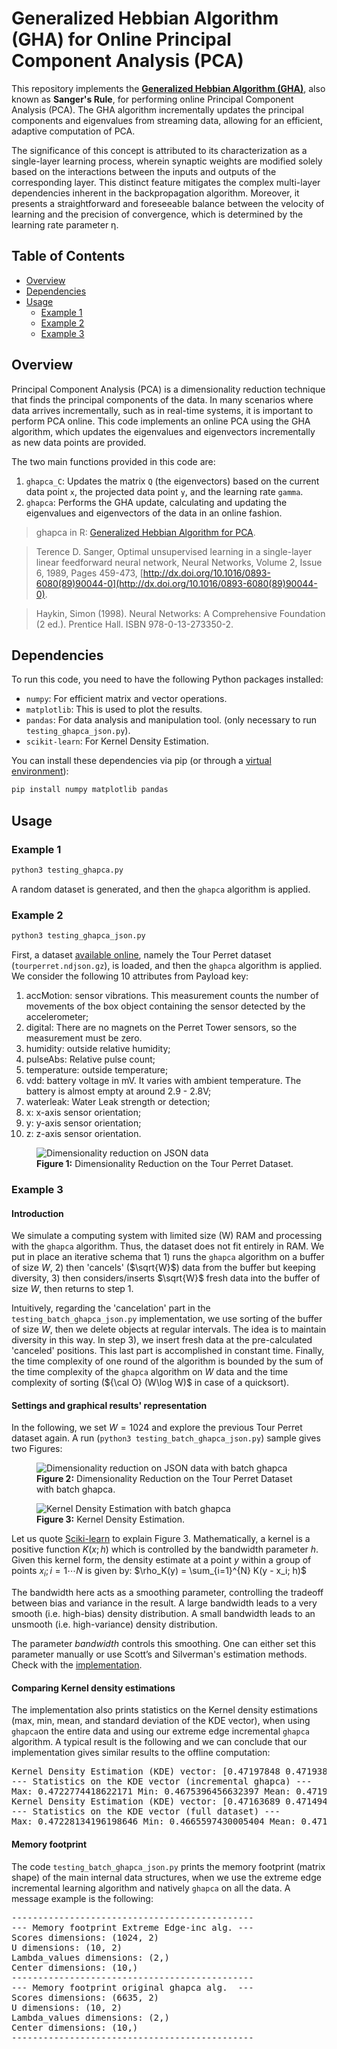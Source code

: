 # Generalized Hebbian Algorithm (GHA) for Online Principal Component Analysis (PCA)

This repository implements the **[Generalized Hebbian Algorithm (GHA)](https://en.wikipedia.org/wiki/Generalized_Hebbian_algorithm)**, also known as **Sanger's Rule**, for performing online Principal Component Analysis (PCA). The GHA algorithm incrementally updates the principal components and eigenvalues from streaming data, allowing for an efficient, adaptive computation of PCA.

The significance of this concept is attributed to its characterization as a single-layer learning process, wherein synaptic weights are modified solely based on the interactions between the inputs and outputs of the corresponding layer. This distinct feature mitigates the complex multi-layer dependencies inherent in the backpropagation algorithm. Moreover, it presents a straightforward and foreseeable balance between the velocity of learning and the precision of convergence, which is determined by the learning rate parameter η.

## Table of Contents
- [Overview](#overview)
- [Dependencies](#dependencies)
- [Usage](#usage)
  - [Example 1](#example-1)
  - [Example 2](#example-2)
  - [Example 3](#example-3)

## Overview

Principal Component Analysis (PCA) is a dimensionality reduction technique that finds the principal components of the data. In many scenarios where data arrives incrementally, such as in real-time systems, it is important to perform PCA online. This code implements an online PCA using the GHA algorithm, which updates the eigenvalues and eigenvectors incrementally as new data points are provided.

The two main functions provided in this code are:
1. `ghapca_C`: Updates the matrix `Q` (the eigenvectors) based on the current data point `x`, the projected data point `y`, and the learning rate `gamma`.
2. `ghapca`: Performs the GHA update, calculating and updating the eigenvalues and eigenvectors of the data in an online fashion.


> ghapca in R: [Generalized Hebbian Algorithm for PCA](https://www.rdocumentation.org/packages/onlinePCA/versions/1.3.2/topics/ghapca).

> Terence D. Sanger, Optimal unsupervised learning in a single-layer linear feedforward neural network, Neural Networks, Volume 2, Issue 6, 1989, Pages 459-473, [http://dx.doi.org/10.1016/0893-6080(89)90044-0](http://dx.doi.org/10.1016/0893-6080(89)90044-0).

> Haykin, Simon (1998). Neural Networks: A Comprehensive Foundation (2 ed.). Prentice Hall. ISBN 978-0-13-273350-2.

## Dependencies

To run this code, you need to have the following Python packages installed:

- `numpy`: For efficient matrix and vector operations.
- `matplotlib`: This is used to plot the results.
- `pandas`: For data analysis and manipulation tool. (only necessary to run `testing_ghapca_json.py`).
- `scikit-learn`: For Kernel Density Estimation.

You can install these dependencies via pip (or through a [virtual environment](https://docs.python.org/3/library/venv.html)):

```bash
pip install numpy matplotlib pandas
```

## Usage

### Example 1

```bash
python3 testing_ghapca.py
```
A random dataset is generated, and then the `ghapca` algorithm is applied.

### Example 2

```bash
python3 testing_ghapca_json.py
```

First, a dataset [available online](https://github.com/CampusIoT/datasets/tree/main/TourPerret), namely the Tour Perret dataset (`tourperret.ndjson.gz`), is loaded, and then the `ghapca` algorithm is applied. We consider the following 10 attributes from Payload key:

1. accMotion: sensor vibrations. This measurement counts the number of movements of the box object containing the sensor detected by the accelerometer;
2. digital: There are no magnets on the Perret Tower sensors, so the measurement must be zero.
3. humidity: outside relative humidity;
4. pulseAbs: Relative pulse count;
5. temperature: outside temperature;
6. vdd: battery voltage in mV. It varies with ambient temperature. The battery is almost empty at around 2.9 - 2.8V;
7. waterleak: Water Leak strength or detection;
8. x: x-axis sensor orientation;
9. y: y-axis sensor orientation;
10. z: z-axis sensor orientation.

<figure>
    <img src="Figure_2.png"
         alt="Dimensionality reduction on JSON data">
    <figcaption><b>Figure 1:</b> Dimensionality Reduction on the Tour Perret Dataset.</figcaption>
</figure>

### Example 3

#### Introduction

We simulate a computing system with limited size (W) RAM and processing with the `ghapca` algorithm. Thus, the dataset does not fit entirely in RAM. We put in place an iterative schema that 1) runs the `ghapca` algorithm on a buffer of size $W$, 2) then 'cancels' ($\sqrt{W}$) data from the buffer but keeping diversity, 3) then considers/inserts $\sqrt{W}$ fresh data into the buffer of size $W$, then returns to step 1.

Intuitively, regarding the 'cancelation' part in the `testing_batch_ghapca_json.py` implementation, we use sorting of the buffer of size $W$, then we delete objects at regular intervals. The idea is to maintain diversity in this way. In step 3), we insert fresh data at the pre-calculated 'canceled' positions. This last part is accomplished in constant time. Finally, the time complexity of one round of the algorithm is bounded by the sum of the time complexity of the `ghapca` algorithm on $W$ data and the time complexity of sorting (${\cal O} (W\log W)$ in case of a quicksort).

#### Settings and graphical results' representation

In the following, we set $W=1024$ and explore the previous Tour Perret dataset again. A run (`python3 testing_batch_ghapca_json.py`) sample gives two Figures:

<figure>
    <img src="Figure_1_continual_learning.png"
         alt="Dimensionality reduction on JSON data with batch ghapca">
    <figcaption><b>Figure 2:</b> Dimensionality Reduction on the Tour Perret Dataset with batch ghapca.</figcaption>
</figure>

<figure>
    <img src="Figure_2_continual_learning.png"
         alt="Kernel Density Estimation with batch ghapca">
    <figcaption><b>Figure 3:</b> Kernel Density Estimation.</figcaption>
</figure>

<p></p>

Let us quote [Sciki-learn](https://scikit-learn.org/1.5/modules/density.html) to explain Figure 3. Mathematically, a kernel is a positive function $K(x;h)$
which is controlled by the bandwidth parameter $h$.
Given this kernel form, the density estimate at a point $y$ within
a group of points $x_i; i=1\cdots N$ is given by:
$\rho_K(y) = \sum_{i=1}^{N} K(y - x_i; h)$

The bandwidth here acts as a smoothing parameter, controlling the tradeoff
between bias and variance in the result.  A large bandwidth leads to a very
smooth (i.e. high-bias) density distribution.  A small bandwidth leads
to an unsmooth (i.e. high-variance) density distribution.

The parameter $bandwidth$ controls this smoothing. One can either set
this parameter manually or use Scott’s and Silverman's estimation
methods. Check with the [implementation](https://scikit-learn.org/1.5/modules/generated/sklearn.neighbors.KernelDensity.html#sklearn.neighbors.KernelDensity).

#### Comparing Kernel density estimations

The implementation also prints statistics on the Kernel density estimations (max, min, mean, and standard deviation of the KDE vector), when using `ghapca`on the entire data and using our extreme edge incremental `ghapca` algorithm. A typical result is the following and we can conclude that our implementation gives similar results to the offline computation:

<pre>
Kernel Density Estimation (KDE) vector: [0.47197848 0.47193862 0.47208847 ... 0.46789229 0.46753965 0.46780159]
--- Statistics on the KDE vector (incremental ghapca) ---
Max: 0.4722774418622171 Min: 0.4675396456632397 Mean: 0.47195136140585014 StDev: 0.0007419408907973117
Kernel Density Estimation (KDE) vector: [0.47163689 0.47149408 0.47142268 ... 0.47149246 0.47147881 0.47146548]
--- Statistics on the KDE vector (full dataset) ---
Max: 0.47228134196198646 Min: 0.4665597430005404 Mean: 0.471403074533755 StDev: 0.0008811148299945535
</pre>

#### Memory footprint

The code `testing_batch_ghapca_json.py` prints the memory footprint (matrix shape) of the main internal data structures, when we use the extreme edge incremental learning algorithm and natively `ghapca` on all the data. A message example is the following:

<pre>
----------------------------------------------
--- Memory footprint Extreme Edge-inc alg. ---
Scores dimensions: (1024, 2)
U dimensions: (10, 2)
Lambda_values dimensions: (2,)
Center dimensions: (10,)
----------------------------------------------
--- Memory footprint original ghapca alg.  ---
Scores dimensions: (6635, 2)
U dimensions: (10, 2)
Lambda_values dimensions: (2,)
Center dimensions: (10,)
----------------------------------------------
</pre>





